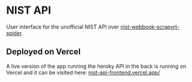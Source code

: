 # NIST API

User interface for the unofficial NIST API over [nist-webbook-scrapyrt-spider](https://github.com/oscarcontrerasnavas/nist-webbook-scrapyrt-spider).

## Deployed on Vercel

A live version of the app running the heroky API in the back is running on Vercel and it can be visited here: [nist-api-frontend.vercel.app/](https://nist-api-frontend.vercel.app/)
